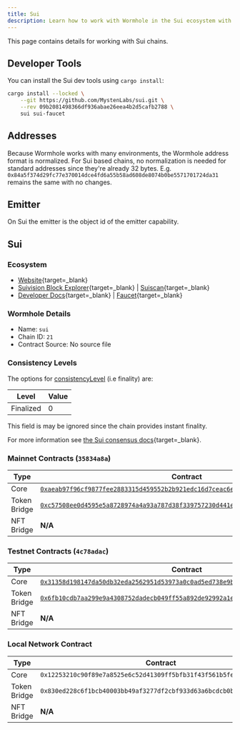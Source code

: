 ```yaml
---
title: Sui
description: Learn how to work with Wormhole in the Sui ecosystem with dev tools, address formats, emitter details, and contract info for mainnet, testnet, and local networks.
---
```


This page contains details for working with Sui chains.

## Developer Tools

You can install the Sui dev tools using `cargo install`:

```sh
cargo install --locked \
    --git https://github.com/MystenLabs/sui.git \
    --rev 09b2081498366df936abae26eea4b2d5cafb2788 \
    sui sui-faucet
```

## Addresses

Because Wormhole works with many environments, the Wormhole address format is normalized. For Sui based chains, no normalization is needed for standard addresses since they're already 32 bytes. E.g. `0x84a5f374d29fc77e370014dce4fd6a55b58ad608de8074b0be5571701724da31` remains the same with no changes.

## Emitter 

On Sui the emitter is the object id of the emitter capability.

## Sui

### Ecosystem

- [Website](https://sui.io/){target=_blank}
- [Suivision Block Explorer](https://suivision.xyz/){target=_blank} | [Suiscan](https://suiscan.xyz/){target=_blank}
- [Developer Docs](https://docs.sui.io/){target=_blank} | [Faucet](https://docs.sui.io/build/faucet){target=_blank}

### Wormhole Details

- Name: `sui`
- Chain ID: `21`
- Contract Source: No source file

### Consistency Levels

The options for [consistencyLevel](../../reference/components/core-contracts.md#consistencyLevel) (i.e finality) are:

|Level|Value|
|-----|-----|
|Finalized|0|

This field is may be ignored since the chain provides instant finality.

For more information see [the Sui consensus docs](https://docs.sui.io/concepts/sui-architecture/consensus){target=_blank}.

### Mainnet Contracts (<code>35834a8a</code>)

| Type         | Contract                                                                                                                                                                               |
|--------------|----------------------------------------------------------------------------------------------------------------------------------------------------------------------------------------|
| Core         | [`0xaeab97f96cf9877fee2883315d459552b2b921edc16d7ceac6eab944dd88919c`](https://suivision.xyz/object/0xaeab97f96cf9877fee2883315d459552b2b921edc16d7ceac6eab944dd88919c){target=_blank} |
| Token Bridge | [`0xc57508ee0d4595e5a8728974a4a93a787d38f339757230d441e895422c07aba9`](https://suivision.xyz/object/0xc57508ee0d4595e5a8728974a4a93a787d38f339757230d441e895422c07aba9){target=_blank} |
| NFT Bridge   | **N/A**                                                                                                                                                                                |


### Testnet Contracts (<code>4c78adac</code>)

| Type         | Contract                                                                                                                                                                                     |
|--------------|----------------------------------------------------------------------------------------------------------------------------------------------------------------------------------------------|
| Core         | [`0x31358d198147da50db32eda2562951d53973a0c0ad5ed738e9b17d88b213d790`](https://suiscan.xyz/testnet/object/0x31358d198147da50db32eda2562951d53973a0c0ad5ed738e9b17d88b213d790){target=_blank} |
| Token Bridge | [`0x6fb10cdb7aa299e9a4308752dadecb049ff55a892de92992a1edbd7912b3d6da`](https://suiscan.xyz/testnet/object/0x6fb10cdb7aa299e9a4308752dadecb049ff55a892de92992a1edbd7912b3d6da){target=_blank} |
| NFT Bridge   | **N/A**                                                                                                                                                                                      |

### Local Network Contract

| Type         | Contract                                                             |
|--------------|----------------------------------------------------------------------|
| Core         | `0x12253210c90f89e7a8525e6c52d41309ff5bfb31f43f561b5fe6f50cd72f9668` |
| Token Bridge | `0x830ed228c6f1bcb40003bb49af3277df2cbf933d63a6bcdcb0ba4580a1a7654e` |
| NFT Bridge   | **N/A**                                                              |